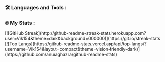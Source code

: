 ### :hammer_and_wrench: Languages and Tools :

### :fire: My Stats :
<tb>
  <tr>
    [![GitHub Streak](http://github-readme-streak-stats.herokuapp.com?user=Vik154&theme=dark&background=000000)](https://git.io/streak-stats
  </tr>
  <tr>
    [![Top Langs](https://github-readme-stats.vercel.app/api/top-langs/?username=Vik154&layout=compact&theme=vision-friendly-dark)](https://github.com/anuraghazra/github-readme-stats)
  </tr>
</tb>


<!--
**Vik154/Vik154** is a ✨ _special_ ✨ repository because its `README.md` (this file) appears on your GitHub profile.

Here are some ideas to get you started:

- 🔭 I’m currently working on ...
- 🌱 I’m currently learning ...
- 👯 I’m looking to collaborate on ...
- 🤔 I’m looking for help with ...
- 💬 Ask me about ...
- 📫 How to reach me: ...
- 😄 Pronouns: ...
- ⚡ Fun fact: ...
-->
